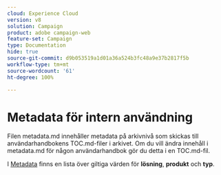 ```yaml
---
cloud: Experience Cloud
version: v8
solution: Campaign
product: adobe campaign-web
feature-set: Campaign
type: Documentation
hide: true
source-git-commit: d9b053519a1d01a36a524b3fc48a9e37b2817f5b
workflow-type: tm+mt
source-wordcount: '61'
ht-degree: 100%

---
```



# Metadata för intern användning

Filen metadata.md innehåller metadata på arkivnivå som skickas till användarhandbokens TOC.md-filer i arkivet. Om du vill ändra innehåll i metadata.md för någon användarhandbok gör du detta i en TOC.md-fil.

I [Metadata](https://experienceleague.adobe.com/docs/authoring-guide-exl/using/editing/user-guide-setup/metadata.html?lang=sv) finns en lista över giltiga värden för **lösning**, **produkt** och **typ**.
